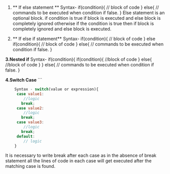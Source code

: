 1. ** If else statement **
   Syntax-
   if(condition){
   // block of code
   }
   else{
   // commands to be executed when condition if false.
   }
   Else statement is an optional block.
   if condition is true if block is executed and else block is completely ignored otherwise if the condition is true then if block is completely ignored and else block is executed.

2. ** If else if statement**
   Syntax- if(condition){
   // block of code
   }
   else if(condition){
   // block of code
   }
   else{
   // commands to be executed when condition if false.
   }

**3.Nested if**
Syntax- if(condition){
if(condition){
//block of code
}
else{
//block of code
}
}
else{
// commands to be executed when condition if
false.
}

**4.Switch Case** ```

```js
    Syntax - switch(value or expression){
     case value1:
        //logic
       break;
     case value2:
        //logic
       break;
     case value3:
        //logic
       break;
     default:
        // logic
    }
```

It is necessary to write break after each case as in the absence of break statement all the lines of code in each case will get executed after the matching case is found.
